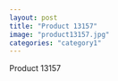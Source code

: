 ```yaml
---
layout: post
title: "Product 13157"
image: "product13157.jpg"
categories: "category1"
---
```

Product 13157
